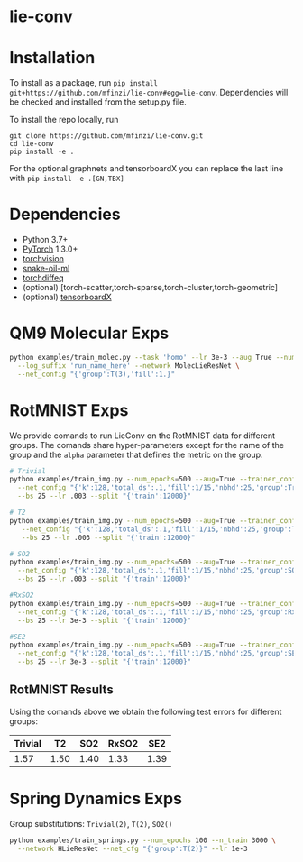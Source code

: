 # lie-conv

# Installation
To install as a package, run `pip install git+https://github.com/mfinzi/lie-conv#egg=lie-conv`. Dependencies will be checked and installed from the setup.py file.

To install the repo locally, run 
```
git clone https://github.com/mfinzi/lie-conv.git
cd lie-conv
pip install -e .
```

For the optional graphnets and tensorboardX you can replace the last line with
`pip install -e .[GN,TBX]`

# Dependencies
* Python 3.7+
* [PyTorch](http://pytorch.org/) 1.3.0+
* [torchvision](https://github.com/pytorch/vision/)
* [snake-oil-ml](https://github.com/mfinzi/snake-oil-ml)
* [torchdiffeq](https://github.com/rtqichen/torchdiffeq)
* (optional) [torch-scatter,torch-sparse,torch-cluster,torch-geometric]
* (optional) [tensorboardX](https://github.com/lanpa/tensorboardX)

# QM9 Molecular Exps

```bash
python examples/train_molec.py --task 'homo' --lr 3e-3 --aug True --num_epochs 1000 --num_layers 6 \
  --log_suffix 'run_name_here' --network MolecLieResNet \
  --net_config "{'group':T(3),'fill':1.}"

```
# RotMNIST Exps
We provide comands to run LieConv on the RotMNIST data for different groups. The comands share hyper-parameters except for the name of the group and the `alpha` parameter that defines the metric on the group.

```bash
# Trivial
python examples/train_img.py --num_epochs=500 --aug=True --trainer_config "{'log_suffix':'mnistTrivial'}" \
  --net_config "{'k':128,'total_ds':.1,'fill':1/15,'nbhd':25,'group':Trivial(2)}" \
  --bs 25 --lr .003 --split "{'train':12000}"

# T2
python examples/train_img.py --num_epochs=500 --aug=True --trainer_config "{'log_suffix':'mnistT2'}" \
   --net_config "{'k':128,'total_ds':.1,'fill':1/15,'nbhd':25,'group':T(2)}" \
   --bs 25 --lr .003 --split "{'train':12000}"

# SO2
python examples/train_img.py --num_epochs=500 --aug=True --trainer_config "{'log_suffix':'mnistSO2'}" \
  --net_config "{'k':128,'total_ds':.1,'fill':1/15,'nbhd':25,'group':SO2(.2)}" \
  --bs 25 --lr .003 --split "{'train':12000}"

#RxSO2
python examples/train_img.py --num_epochs=500 --aug=True --trainer_config "{'log_suffix':'mnistRxSO2'}" \
  --net_config "{'k':128,'total_ds':.1,'fill':1/15,'nbhd':25,'group':RxSO2(.3)}" \
  --bs 25 --lr 3e-3 --split "{'train':12000}" 

#SE2
python examples/train_img.py --num_epochs=500 --aug=True --trainer_config "{'log_suffix':'mnistSE2'}" \
  --net_config "{'k':128,'total_ds':.1,'fill':1/15,'nbhd':25,'group':SE:2(.2)}" \
  --bs 25 --lr 3e-3 --split "{'train':12000}" 
```

## RotMNIST Results

Using the comands above we obtain the following test errors for different groups:

| Trivial | T2   | SO2  | RxSO2 | SE2  |
|---------|------|------|-------|------|
| 1.57    | 1.50 | 1.40 | 1.33  | 1.39 |

# Spring Dynamics Exps
Group substitutions: `Trivial(2)`, `T(2)`, `SO2()`
```bash
python examples/train_springs.py --num_epochs 100 --n_train 3000 \
  --network HLieResNet --net_cfg "{'group':T(2)}" --lr 1e-3
```
